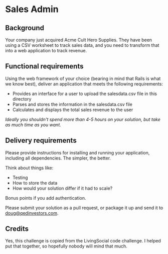 # Sales Admin

## Background

Your company just acquired Acme Cult Hero Supplies. They have been using a CSV worksheet to track sales data, and you need to transform that into a web application to track revenue.

## Functional requirements

Using the web framework of your choice (bearing in mind that Rails is what we know best), deliver an application that meets the following requirements:

* Provides an interface for a user to upload the salesdata.csv file in this directory
* Parses and stores the information in the salesdata.csv file
* Calculates and displays the total sales revenue to the user

_Ideally you shouldn't spend more than 4-5 hours on your solution, but take as much time as you want._

## Delivery requirements

Please provide instructions for installing and running your application, including all dependencies. The simpler, the better.

Think about things like:

* Testing
* How to store the data
* How would your solution differ if it had to scale?

Bonus points if you add authentication.

Please submit your solution as a pull request, or package it up and send it to doug@qedinvestors.com.

## Credits

Yes, this challenge is copied from the LivingSocial code challenge. I helped put that together, so hopefully nobody will mind that much.

